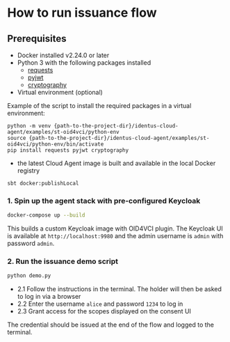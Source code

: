 # How to run issuance flow

## Prerequisites

- Docker installed v2.24.0 or later
- Python 3 with the following packages installed
  - [requests](https://pypi.org/project/requests/)
  - [pyjwt](https://pyjwt.readthedocs.io/en/stable/)
  - [cryptography](https://cryptography.io/en/latest/)
- Virtual environment (optional)

Example of the script to install the required packages in a virtual environment:
```shell
python -m venv {path-to-the-project-dir}/identus-cloud-agent/examples/st-oid4vci/python-env
source {path-to-the-project-dir}/identus-cloud-agent/examples/st-oid4vci/python-env/bin/activate
pip install requests pyjwt cryptography
```

- the latest Cloud Agent image is built and available in the local Docker registry

```shell
sbt docker:publishLocal
```

### 1. Spin up the agent stack with pre-configured Keycloak

```bash
docker-compose up --build
```

This builds a custom Keycloak image with OID4VCI plugin.
The Keycloak UI is available at `http://localhost:9980` and the admin username is `admin` with password `admin`.

### 2. Run the issuance demo script

```bash
python demo.py
```

- 2.1 Follow the instructions in the terminal. The holder will then be asked to log in via a browser
- 2.2 Enter the username `alice` and password `1234` to log in
- 2.3 Grant access for the scopes displayed on the consent UI

The credential should be issued at the end of the flow and logged to the terminal.
